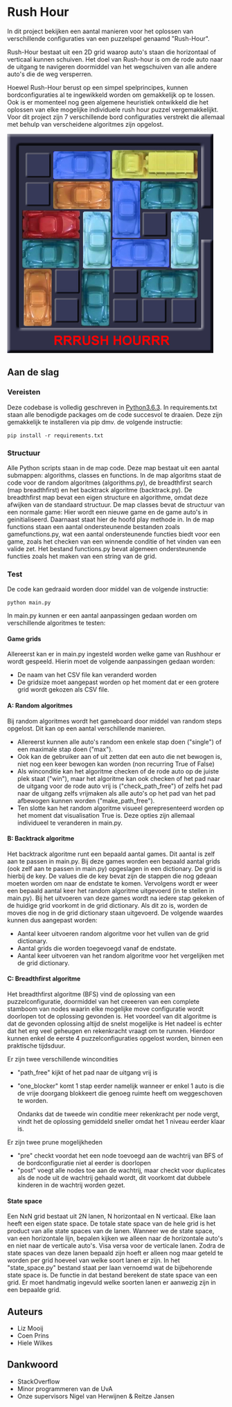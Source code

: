 # Rush Hour 

In dit project bekijken een aantal manieren voor het oplossen van verschillende configuraties van een puzzelspel genaamd "Rush-Hour".

Rush-Hour bestaat uit een 2D grid waarop auto's staan die horizontaal of verticaal kunnen schuiven.
Het doel van Rush-hour is om de rode auto naar de uitgang te navigeren doormiddel van het wegschuiven van alle
andere auto's die de weg versperren.

Hoewel Rush-Hour berust op een simpel spelprincipes, kunnen bordconfiguraties al te ingewikkeld worden om gemakkelijk op te lossen. Ook is er momenteel nog geen algemene heuristiek ontwikkeld die het oplossen van elke mogelijke individuele rush hour puzzel vergemakkelijkt. Voor dit project zijn 7 verschillende bord configuraties verstrekt die allemaal met behulp van verscheidene algoritmes zijn opgelost.


![picture of the game Rush Hour](pic_README/rush_hour.png)

## Aan de slag


### Vereisten

Deze codebase is volledig geschreven in [Python3.6.3](https://www.python.org/downloads/). In requirements.txt staan alle benodigde packages om de code succesvol te draaien. Deze zijn gemakkelijk te installeren via pip dmv. de volgende instructie:

```
pip install -r requirements.txt
```

### Structuur

Alle Python scripts staan in de map code. Deze map bestaat uit een aantal submappen: algorithms, classes en functions. In de map algoritms staat de code voor de random algoritmes (algorithms.py), de breadthfirst search (map breadthfirst) en het backtrack algoritme (backtrack.py). De breadthfirst map bevat een eigen structure en algorithme, omdat deze afwijken van de standaard structuur. De map classes bevat de structuur van een normale game: Hier wordt een nieuwe game en de game auto's in geinitialiseerd. Daarnaast staat hier de hoofd play methode in. In de map functions staan een aantal ondersteunende bestanden zoals gamefunctions.py, wat een aantal ondersteunende functies biedt voor een game, zoals het checken van een winnende conditie of het vinden van een valide zet. Het bestand functions.py bevat algemeen ondersteunende functies zoals het maken van een string van de grid.


### Test

De code kan gedraaid worden door middel van de volgende instructie:

```
python main.py
```

In main.py kunnen er een aantal aanpassingen gedaan worden om verschillende algoritmes te testen:


#### Game grids
Allereerst kan er in main.py ingesteld worden welke game van Rushhour er wordt gespeeld. Hierin moet de volgende aanpassingen gedaan worden:
* De naam van het CSV file kan veranderd worden
* De gridsize moet aangepast worden op het moment dat er een grotere grid wordt gekozen als CSV file.


#### A: Random algoritmes
Bij random algoritmes wordt het gameboard door middel van random steps opgelost. Dit kan op een aantal verschillende manieren.  
* Allereerst kunnen alle auto's random een enkele stap doen ("single") of een maximale stap doen ("max").
* Ook kan de gebruiker aan of uit zetten dat een auto die net bewogen is, niet nog een keer bewogen kan worden (non recurring True of False)
* Als winconditie kan het algoritme checken of de rode auto op de juiste plek staat ("win"), maar het algoritme kan ook checken of het pad naar de uitgang voor de rode auto vrij is ("check_path_free") of zelfs het pad naar de uitgang zelfs vrijmaken als alle auto's op het pad van het pad afbewogen kunnen worden ("make_path_free").
* Ten slotte kan het random algoritme visueel gerepresenteerd worden op het moment dat visualisation True is.
Deze opties zijn allemaal individueel te veranderen in main.py.

#### B: Backtrack algoritme
Het backtrack algoritme runt een bepaald aantal games. Dit aantal is zelf aan te passen in main.py. Bij deze games worden een bepaald aantal grids (ook zelf aan te passen in main.py) opgeslagen in een dictionary. De grid is hierbij de key. De values die de key bevat zijn de stappen die nog gdeaan moeten worden om naar de endstate te komen. Vervolgens wordt er weer een bepaald aantal keer het random algoritme uitgevoerd (in te stellen in main.py). Bij het uitvoeren van deze games wordt na iedere stap gekeken of de huidige grid voorkomt in de grid dictionary. Als dit zo is, worden de moves die nog in de grid dictionary staan uitgevoerd. De volgende waardes kunnen dus aangepast worden:
* Aantal keer uitvoeren random algoritme voor het vullen van de grid dictionary.
* Aantal grids die worden toegevoegd vanaf de endstate.
* Aantal keer uitvoeren van het random algoritme voor het vergelijken met de grid dictionary.

#### C: Breadthfirst algoritme

Het breadthfirst algoritme (BFS) vind de oplossing van een puzzelconfiguratie, doormiddel van het creeeren van een complete stamboom van nodes waarin elke mogelijke move configuratie wordt
doorlopen tot de oplossing gevonden is.
Het voordeel van dit algoritme is dat de gevonden oplossing altijd de snelst mogelijke is
Het nadeel is echter dat het erg veel geheugen en rekenkracht vraagt om te runnen. Hierdoor kunnen enkel de eerste 4 puzzelconfiguraties opgelost worden, binnen een praktische tijdsduur.


Er zijn twee verschillende wincondities
  - "path_free" kijkt of het pad naar de uitgang vrij is
  - "one_blocker" komt 1 stap eerder namelijk wanneer er enkel 1 auto is die de vrije doorgang blokkeert die genoeg ruimte heeft om weggeschoven te worden.

      Ondanks dat de tweede win conditie meer rekenkracht per node vergt, vindt het de oplossing gemiddeld sneller omdat het 1 niveau eerder klaar is.

Er zijn twee prune mogelijkheden

- "pre" checkt voordat het een node toevoegd aan de wachtrij van BFS of de bordconfiguratie niet al eerder is doorlopen
- "post" voegt alle nodes toe aan de wachtrij, maar checkt voor duplicates als de node uit de wachtrij gehaald wordt, dit voorkomt dat dubbele kinderen in de wachtrij worden gezet.

#### State space
Een NxN grid bestaat uit 2N lanen, N horizontaal en N verticaal. Elke laan heeft een eigen state space. De totale state space van de hele grid is het product van alle state spaces van de lanen. Wanneer we de state space, van een horizontale lijn, bepalen kijken we alleen naar de horizontale auto's en niet naar de verticale auto's. Visa versa voor de verticale lanen. Zodra de state spaces van deze lanen bepaald zijn hoeft er alleen nog maar geteld te worden per grid hoeveel van welke soort lanen er zijn. In het "state_space.py" bestand staat per laan vernoemd wat de bijbehorende state space is. De functie in dat bestand berekent de state space van een grid. Er moet handmatig ingevuld welke soorten lanen er aanwezig zijn in een bepaalde grid.

## Auteurs

* Liz Mooij
* Coen Prins
* Hiele Wilkes

## Dankwoord

* StackOverflow
* Minor programmeren van de UvA
* Onze supervisors Nigel van Herwijnen & Reitze Jansen
